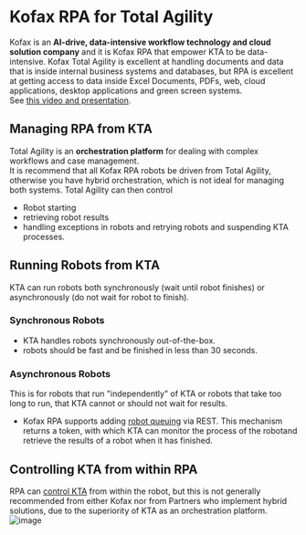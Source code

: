 # Kofax RPA for Total Agility

Kofax is an **AI-drive, **data-intensive workflow** technology and cloud solution company** and it is Kofax RPA that empower KTA to be data-intensive. 
Kofax Total Agility is excellent at handling documents and data that is inside internal business systems and databases, but RPA is excellent at getting access to data inside Excel Documents, PDFs, web, cloud applications, desktop applications and green screen systems.  
See [this video and presentation](https://kofax.app.bigtincan.com/lshare/w7GmZ6QAnXbepkDLzdJYEmMTPFwsLEN2j3l4a5oR10VOxvqP9y).
## Managing RPA from KTA
Total Agility is an **orchestration platform** for dealing with complex workflows and case management.  
It is recommend that all Kofax RPA robots be driven from Total Agility, otherwise you have hybrid orchestration, which is not ideal for managing both systems.
Total Agility can then control 
* Robot starting
* retrieving robot results
* handling exceptions in robots and retrying robots and suspending KTA processes.

## Running Robots from KTA
KTA can run robots both synchronously (wait until robot finishes) or asynchronously (do not wait for robot to finish).  
### Synchronous Robots
* KTA handles robots synchronously out-of-the-box.
* robots should be fast and be finished in less than 30 seconds.
### Asynchronous Robots
This is for robots that run "independently" of KTA or robots that take too long to run, that KTA cannot or should not wait for results.
* Kofax RPA supports adding [robot queuing](https://github.com/KofaxRPA/RPA-11.1/blob/main/RobotQueueing.md#robot-queueing-in-kofax-rpa) via REST. This mechanism returns a token, with which KTA can monitor the process of the robotand retrieve the results of a robot when it has finished.

## Controlling KTA from within RPA
RPA can [control KTA](https://docshield.kofax.com/RPA/en_US/11.3.0_5cdzhlgb3t/help/rpa_help/help_main/designstudio/c_das_ktastep.html) from within the robot, but this is not generally recommended from either Kofax nor from Partners who implement hybrid solutions, due to the superiority of KTA as an orchestration platform.  
![image](https://user-images.githubusercontent.com/47416964/191754515-703bdbb8-c414-4a4e-82c6-e9b768863a36.png)

